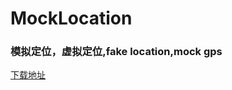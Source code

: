 # MockLocation
<h3>模拟定位，虚拟定位,fake location,mock gps</h3>

<a href="https://wwi.lanzous.com/b015ab3ij" target="_blank">下载地址</a>
